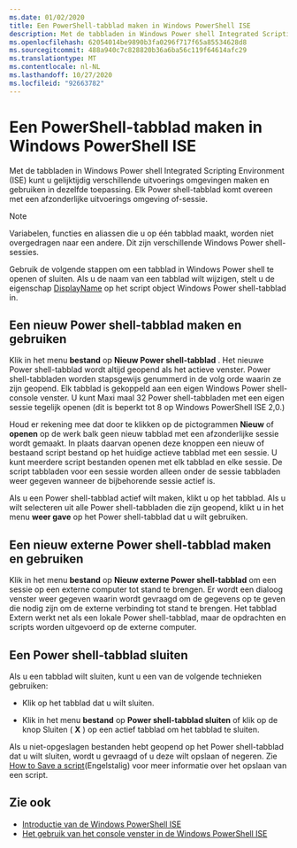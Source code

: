 ```yaml
---
ms.date: 01/02/2020
title: Een PowerShell-tabblad maken in Windows PowerShell ISE
description: Met de tabbladen in Windows Power shell Integrated Scripting Environment (ISE) kunt u gelijktijdig verschillende uitvoerings omgevingen maken en gebruiken in dezelfde toepassing. Elk Power shell-tabblad komt overeen met een afzonderlijke uitvoerings omgeving of-sessie.
ms.openlocfilehash: 62054014be9890b3fa0296f717f65a85534628d8
ms.sourcegitcommit: 488a940c7c828820b36a6ba56c119f64614afc29
ms.translationtype: MT
ms.contentlocale: nl-NL
ms.lasthandoff: 10/27/2020
ms.locfileid: "92663782"
---
```

# <a name="how-to-create-a-powershell-tab-in-windows-powershell-ise"></a>Een PowerShell-tabblad maken in Windows PowerShell ISE

Met de tabbladen in Windows Power shell Integrated Scripting Environment (ISE) kunt u gelijktijdig verschillende uitvoerings omgevingen maken en gebruiken in dezelfde toepassing. Elk Power shell-tabblad komt overeen met een afzonderlijke uitvoerings omgeving of-sessie.

> [!NOTE]
> Variabelen, functies en aliassen die u op één tabblad maakt, worden niet overgedragen naar een andere. Dit zijn verschillende Windows Power shell-sessies.

Gebruik de volgende stappen om een tabblad in Windows Power shell te openen of sluiten. Als u de naam van een tabblad wilt wijzigen, stelt u de eigenschap [DisplayName](object-model/The-PowerShellTab-Object.md#displayname) op het script object Windows Power shell-tabblad in.

## <a name="to-create-and-use-a-new-powershell-tab"></a>Een nieuw Power shell-tabblad maken en gebruiken

Klik in het menu **bestand** op **Nieuw Power shell-tabblad** . Het nieuwe Power shell-tabblad wordt altijd geopend als het actieve venster. Power shell-tabbladen worden stapsgewijs genummerd in de volg orde waarin ze zijn geopend. Elk tabblad is gekoppeld aan een eigen Windows Power shell-console venster. U kunt Maxi maal 32 Power shell-tabbladen met een eigen sessie tegelijk openen (dit is beperkt tot 8 op Windows PowerShell ISE 2,0.)

Houd er rekening mee dat door te klikken op de pictogrammen **Nieuw** of **openen** op de werk balk geen nieuw tabblad met een afzonderlijke sessie wordt gemaakt. In plaats daarvan openen deze knoppen een nieuw of bestaand script bestand op het huidige actieve tabblad met een sessie. U kunt meerdere script bestanden openen met elk tabblad en elke sessie. De script tabbladen voor een sessie worden alleen onder de sessie tabbladen weer gegeven wanneer de bijbehorende sessie actief is.

Als u een Power shell-tabblad actief wilt maken, klikt u op het tabblad. Als u wilt selecteren uit alle Power shell-tabbladen die zijn geopend, klikt u in het menu **weer gave** op het Power shell-tabblad dat u wilt gebruiken.

## <a name="to-create-and-use-a-new-remote-powershell-tab"></a>Een nieuw externe Power shell-tabblad maken en gebruiken

Klik in het menu **bestand** op **Nieuw externe Power shell-tabblad** om een sessie op een externe computer tot stand te brengen. Er wordt een dialoog venster weer gegeven waarin wordt gevraagd om de gegevens op te geven die nodig zijn om de externe verbinding tot stand te brengen. Het tabblad Extern werkt net als een lokale Power shell-tabblad, maar de opdrachten en scripts worden uitgevoerd op de externe computer.

## <a name="to-close-a-powershell-tab"></a>Een Power shell-tabblad sluiten

Als u een tabblad wilt sluiten, kunt u een van de volgende technieken gebruiken:

- Klik op het tabblad dat u wilt sluiten.

- Klik in het menu **bestand** op **Power shell-tabblad sluiten** of klik op de knop Sluiten ( **X** ) op een actief tabblad om het tabblad te sluiten.

Als u niet-opgeslagen bestanden hebt geopend op het Power shell-tabblad dat u wilt sluiten, wordt u gevraagd of u deze wilt opslaan of negeren. Zie [How to Save a script](How-to-Write-and-Run-Scripts-in-the-Windows-PowerShell-ISE.md#how-to-save-a-script)(Engelstalig) voor meer informatie over het opslaan van een script.

## <a name="see-also"></a>Zie ook

- [Introductie van de Windows PowerShell ISE](Introducing-the-Windows-PowerShell-ISE.md)
- [Het gebruik van het console venster in de Windows PowerShell ISE](How-to-Use-the-Console-Pane-in-the-Windows-PowerShell-ISE.md)
